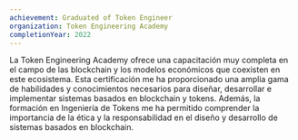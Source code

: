```yaml
---
achievement: Graduated of Token Engineer
organization: Token Engineering Academy
completionYear: 2022
---
```


La Token Engineering Academy ofrece una capacitación muy completa en el campo de las blockchain y los modelos económicos que coexisten en este ecosistema. Esta certificación me ha proporcionado una amplia gama de habilidades y conocimientos necesarios para diseñar, desarrollar e implementar sistemas basados en blockchain y tokens. Además, la formación en Ingeniería de Tokens me ha permitido comprender la importancia de la ética y la responsabilidad en el diseño y desarrollo de sistemas basados en blockchain.
